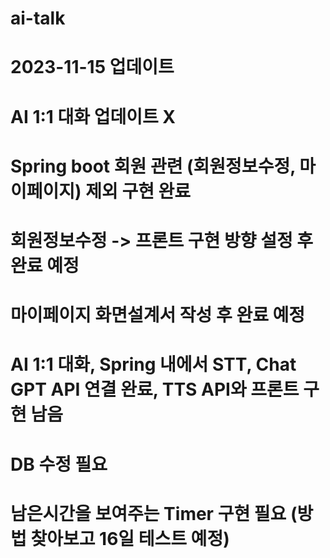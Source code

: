 # ai-talk

# 2023-11-15 업데이트
# AI 1:1 대화 업데이트 X
# Spring boot 회원 관련 (회원정보수정, 마이페이지) 제외 구현 완료
# 회원정보수정 -> 프론트 구현 방향 설정 후 완료 예정
# 마이페이지 화면설계서 작성 후 완료 예정
# AI 1:1 대화, Spring 내에서 STT, Chat GPT API 연결 완료, TTS API와 프론트 구현 남음
# DB 수정 필요
# 남은시간을 보여주는 Timer 구현 필요 (방법 찾아보고 16일 테스트 예정)
